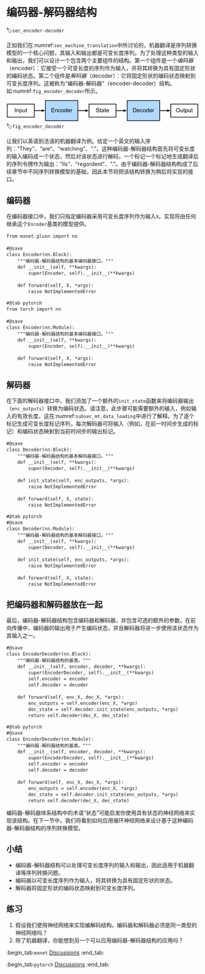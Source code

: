 # 编码器-解码器结构
:label:`sec_encoder-decoder`

正如我们在:numref:`sec_machine_translation`中所讨论的，机器翻译是序列转换模型的一个核心问题，其输入和输出都是可变长度序列。为了处理这种类型的输入和输出，我们可以设计一个包含两个主要组件的结构。第一个组件是一个*编码器*（encoder）：它接受一个可变长度的序列作为输入，并将其转换为具有固定形状的编码状态。第二个组件是*解码器*（decoder）：它将固定形状的编码状态映射到可变长度序列。这被称为“编码器-解码器”（encoder-decoder）结构。如:numref:`fig_encoder_decoder`所示。

![编码器-解码器结构](../img/encoder-decoder.svg)
:label:`fig_encoder_decoder`

让我们以英语到法语的机器翻译为例。给定一个英文的输入序列：“They”、“are”、“watching”、“.”，这种编码器-解码器结构首先将可变长度的输入编码成一个状态，然后对该状态进行解码，一个标记一个标记地生成翻译后的序列令牌作为输出：“Ils”、“regordent”、“.”。由于编码器-解码器结构构成了后续章节中不同序列转换模型的基础，因此本节将把该结构转换为稍后将实现的接口。

## 编码器

在编码器接口中，我们只指定编码器采用可变长度序列作为输入`X`。实现将由任何继承这个`Encoder`基类的模型提供。

```{.python .input}
from mxnet.gluon import nn

#@save
class Encoder(nn.Block):
    """编码器-解码器结构的基本编码器接口。"""
    def __init__(self, **kwargs):
        super(Encoder, self).__init__(**kwargs)

    def forward(self, X, *args):
        raise NotImplementedError
```

```{.python .input}
#@tab pytorch
from torch import nn

#@save
class Encoder(nn.Module):
    """编码器-解码器结构的基本编码器接口。"""
    def __init__(self, **kwargs):
        super(Encoder, self).__init__(**kwargs)

    def forward(self, X, *args):
        raise NotImplementedError
```

## 解码器

在下面的解码器接口中，我们添加了一个额外的`init_state`函数来将编码器输出（`enc_outputs`）转换为编码状态。请注意，此步骤可能需要额外的输入，例如输入的有效长度，这在:numref:`subsec_mt_data_loading`中进行了解释。为了逐个标记生成可变长度标记序列，每次解码器可将输入（例如，在前一时间步生成的标记）和编码状态映射到当前时间步的输出标记。

```{.python .input}
#@save
class Decoder(nn.Block):
    """编码器-解码器结构的基本解码器接口。"""
    def __init__(self, **kwargs):
        super(Decoder, self).__init__(**kwargs)

    def init_state(self, enc_outputs, *args):
        raise NotImplementedError

    def forward(self, X, state):
        raise NotImplementedError
```

```{.python .input}
#@tab pytorch
#@save
class Decoder(nn.Module):
    """编码器-解码器结构的基本解码器接口。"""
    def __init__(self, **kwargs):
        super(Decoder, self).__init__(**kwargs)

    def init_state(self, enc_outputs, *args):
        raise NotImplementedError

    def forward(self, X, state):
        raise NotImplementedError
```

## 把编码器和解码器放在一起

最后，编码器-解码器结构包含编码器和解码器，并包含可选的额外的参数。在前向传播中，编码器的输出用于产生编码状态，并且解码器将进一步使用该状态作为其输入之一。

```{.python .input}
#@save
class EncoderDecoder(nn.Block):
    """编码器-解码器结构的基类。"""
    def __init__(self, encoder, decoder, **kwargs):
        super(EncoderDecoder, self).__init__(**kwargs)
        self.encoder = encoder
        self.decoder = decoder

    def forward(self, enc_X, dec_X, *args):
        enc_outputs = self.encoder(enc_X, *args)
        dec_state = self.decoder.init_state(enc_outputs, *args)
        return self.decoder(dec_X, dec_state)
```

```{.python .input}
#@tab pytorch
#@save
class EncoderDecoder(nn.Module):
    """编码器-解码器结构的基类。"""
    def __init__(self, encoder, decoder, **kwargs):
        super(EncoderDecoder, self).__init__(**kwargs)
        self.encoder = encoder
        self.decoder = decoder

    def forward(self, enc_X, dec_X, *args):
        enc_outputs = self.encoder(enc_X, *args)
        dec_state = self.decoder.init_state(enc_outputs, *args)
        return self.decoder(dec_X, dec_state)
```

编码器-解码器体系结构中的术语“状态”可能启发你使用具有状态的神经网络来实现该结构。在下一节中，我们将看到如何应用循环神经网络来设计基于这种编码器-解码器结构的序列转换模型。

## 小结

* 编码器-解码器结构可以处理可变长度序列的输入和输出，因此适用于机器翻译等序列转换问题。
* 编码器以可变长度序列作为输入，将其转换为具有固定形状的状态。
* 解码器将固定形状的编码状态映射到可变长度序列。

## 练习

1. 假设我们使用神经网络来实现编解码结构。编码器和解码器必须是同一类型的神经网络吗？
1. 除了机器翻译，你能想到另一个可以应用编码器-解码器结构的应用吗？

:begin_tab:`mxnet`
[Discussions](https://discuss.d2l.ai/t/341)
:end_tab:

:begin_tab:`pytorch`
[Discussions](https://discuss.d2l.ai/t/1061)
:end_tab:
